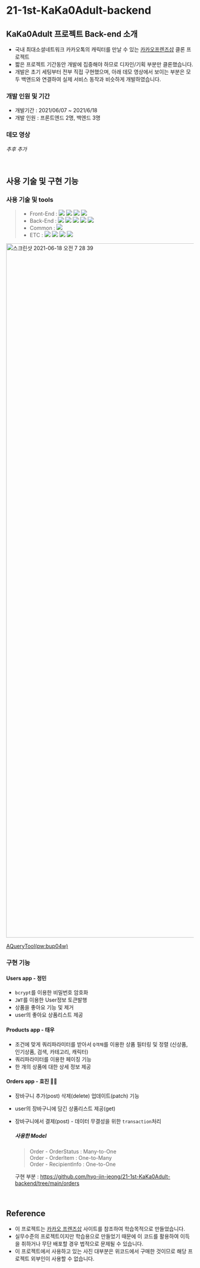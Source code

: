 # 21-1st-KaKa0Adult-backend

## KaKa0Adult 프로젝트 Back-end 소개

- 국내 최대소셜네트워크 카카오톡의 캐릭터를 만날 수 있는 [카카오프렌즈샵](https://store.kakaofriends.com/) 클론 프로젝트
- 짧은 프로젝트 기간동안 개발에 집중해야 하므로 디자인/기획 부분만 클론했습니다.
- 개발은 초기 세팅부터 전부 직접 구현했으며, 아래 데모 영상에서 보이는 부분은 모두 백앤드와 연결하여 실제 서비스 동작과 비슷하게 개발하였습니다.

### 개발 인원 및 기간

- 개발기간 : 2021/06/07 ~ 2021/6/18
- 개발 인원 : 프론트엔드 2명, 백엔드 3명


### 데모 영상

*추후 추가*

<br>

## 사용 기술 및 구현 기능


### 사용 기술 및 tools
> - Front-End : <img src="https://img.shields.io/badge/ES6+-F7DF1E?style=for-the-badge&logo=javascript&logoColor=white"/>&nbsp;<img src="https://img.shields.io/badge/React.js-61DAFB?style=for-the-badge&logo=React&logoColor=white"/>&nbsp;<img src="https://img.shields.io/badge/React%20Router-CA4245?style=for-the-badge&logo=React-router&logoColor=white"/>&nbsp;<img src="https://img.shields.io/badge/sass-CC6699?style=for-the-badge&logo=sass&logoColor=white"/>
> - Back-End : <img src="https://img.shields.io/badge/Python 3.8-3776AB?style=for-the-badge&logo=Python&logoColor=white"/>&nbsp;<img src="https://img.shields.io/badge/Django 3.2.4-092E20?style=for-the-badge&logo=Django&logoColor=white"/>&nbsp;<img src="https://img.shields.io/badge/Mysql 8.0-4479A1?style=for-the-badge&logo=Mysql&logoColor=white"/>&nbsp;<img src="https://img.shields.io/badge/PyJWT 2.1-000000?style=for-the-badge&logo=JsonWebTokens&logoColor=white"/>&nbsp;<img src="https://img.shields.io/badge/Bcrypt 3.2-338000?style=for-the-badge&logo=PyJWT&logoColor=white"/>
> - Common : <img src="https://img.shields.io/badge/AWS RDS/EC2-232F3E?style=for-the-badge&logo=Amazon&logoColor=white"/>&nbsp;
> - ETC : <img src="https://img.shields.io/badge/Git-F05032?style=for-the-badge&logo=Git&logoColor=white"/>&nbsp;<img src="https://img.shields.io/badge/Github-181717?style=for-the-badge&logo=Github&logoColor=white"/>&nbsp;<img src="https://img.shields.io/badge/Postman-FF6C37?style=for-the-badge&logo=Postman&logoColor=white"/>&nbsp;<img src="https://img.shields.io/badge/Trello-0052CC?style=for-the-badge&logo=Trello&logoColor=white"/>

<img width="1859" alt="스크린샷 2021-06-18 오전 7 28 39" src="https://user-images.githubusercontent.com/8219812/122530429-6cbe2700-d059-11eb-98e9-bdb8eebd4d94.png">

[AQueryTool(pw:bup04w)](https://aquerytool.com:443/aquerymain/index/?rurl=5a275d62-5fd7-44b5-ad51-f9ba875ceb01)

### 구현 기능

#### Users app - 정민

- `bcrypt`를 이용한 비밀번호 암호화
- `JWT`를 이용한 User정보 토큰발행
- 상품을 좋아요 기능 및 제거
- user의 좋아요 상품리스트 제공

#### Products app - 태우
- 조건에 맞게 쿼리파라미터를 받아서 `Q객체`를 이용한 상품 필터링 및 정렬 (신상품, 인기상품, 검색, 카테고리, 캐릭터)
- 쿼리파라미터를 이용한 페이징 기능
- 한 개의 상품에 대한 상세 정보 제공

#### Orders app - 효진 🙋‍♀️
- 장바구니 추가(post) 삭제(delete) 업데이트(patch) 기능
- user의 장바구니에 담긴 상품리스트 제공(get)
- 장바구니에서 결제(post) - 데이터 무결성을 위한 `transaction`처리<br>
  ##### 사용한 Model
  > Order - OrderStatus : Many-to-One<br>
  > Order - OrderItem : One-to-Many<br>
  > Order - RecipientInfo : One-to-One<br>
  
  구현 부분 : https://github.com/hyo-jin-jeong/21-1st-KaKa0Adult-backend/tree/main/orders<br>
<br>

## Reference

- 이 프로젝트는 [카카오 프렌즈삽](https://store.kakaofriends.com/kr/index) 사이트를 참조하여 학습목적으로 만들었습니다.
- 실무수준의 프로젝트이지만 학습용으로 만들었기 때문에 이 코드를 활용하여 이득을 취하거나 무단 배포할 경우 법적으로 문제될 수 있습니다.
- 이 프로젝트에서 사용하고 있는 사진 대부분은 위코드에서 구매한 것이므로 해당 프로젝트 외부인이 사용할 수 없습니다.
